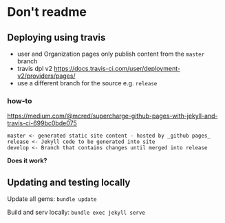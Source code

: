 # Don't readme

## Deploying using travis

- user and Organization pages only publish content from the `master` branch
- travis dpl v2 https://docs.travis-ci.com/user/deployment-v2/providers/pages/
- use a different branch for the source e.g. `release`

### how-to

https://medium.com/@mcred/supercharge-github-pages-with-jekyll-and-travis-ci-699bc0bde075

```
master <- generated static site content - hosted by _github pages_
release <- Jekyll code to be generated into site
develop <- Branch that contains changes until merged into release
```

**Does it work?**

## Updating and testing locally

Update all gems: `bundle update`

Build and serv locally: `bundle exec jekyll serve`
